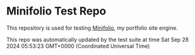 # Minifolio Test Repo

This repository is used for testing [Minifolio](https://github.com/MaddyGuthridge/Minifolio), my portfolio site engine.

This repo was automatically updated by the test suite at time Sat Sep 28 2024 05:53:23 GMT+0000 (Coordinated Universal Time)
